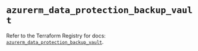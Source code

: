 # `azurerm_data_protection_backup_vault`

Refer to the Terraform Registry for docs: [`azurerm_data_protection_backup_vault`](https://registry.terraform.io/providers/hashicorp/azurerm/4.6.0/docs/resources/data_protection_backup_vault).
